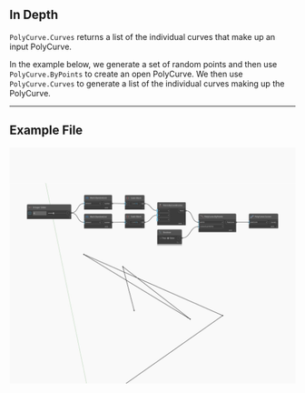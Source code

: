 ## In Depth
`PolyCurve.Curves` returns a list of the individual curves that make up an input PolyCurve. 

In the example below, we generate a set of random points and then use `PolyCurve.ByPoints` to create an open PolyCurve. We then use `PolyCurve.Curves` to generate a list of the individual curves making up the PolyCurve.

___
## Example File

![Curves](./Autodesk.DesignScript.Geometry.PolyCurve.Curves_img.jpg)

